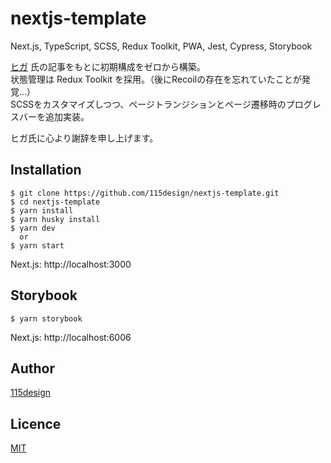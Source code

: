 # nextjs-template
Next.js, TypeScript, SCSS, Redux Toolkit, PWA, Jest, Cypress, Storybook  

[ヒガ](https://zenn.dev/higa/articles/d7bf3460dafb1734ef43) 氏の記事をもとに初期構成をゼロから構築。  
状態管理は Redux Toolkit を採用。（後にRecoilの存在を忘れていたことが発覚…）  
SCSSをカスタマイズしつつ、ページトランジションとページ遷移時のプログレスバーを追加実装。

ヒガ氏に心より謝辞を申し上げます。

## Installation

    $ git clone https://github.com/115design/nextjs-template.git
    $ cd nextjs-template
    $ yarn install
    $ yarn husky install
    $ yarn dev
      or
    $ yarn start

Next.js: http://localhost:3000

## Storybook

    $ yarn storybook

Next.js: http://localhost:6006

## Author

[115design](http://115design.main.jp/)

## Licence

[MIT](https://opensource.org/licenses/MIT)

